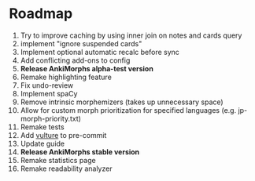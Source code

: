 # Roadmap

1. Try to improve caching by using inner join on notes and cards query
2. implement "ignore suspended cards"
3. Implement optional automatic recalc before sync
4. Add conflicting add-ons to config
5. **Release AnkiMorphs alpha-test version**
6. Remake highlighting feature
7. Fix undo-review
8. Implement spaCy
9. Remove intrinsic morphemizers (takes up unnecessary space)
10. Allow for custom morph prioritization for specified languages (e.g. jp-morph-priority.txt)
11. Remake tests
12. Add [vulture](https://github.com/jendrikseipp/vulture) to pre-commit
13. Update guide
14. **Release AnkiMorphs stable version**
15. Remake statistics page
16. Remake readability analyzer



